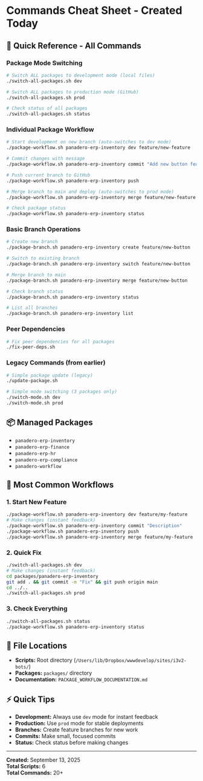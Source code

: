 # Commands Cheat Sheet - Created Today

## 🚀 Quick Reference - All Commands

### Package Mode Switching
```bash
# Switch ALL packages to development mode (local files)
./switch-all-packages.sh dev

# Switch ALL packages to production mode (GitHub)
./switch-all-packages.sh prod

# Check status of all packages
./switch-all-packages.sh status
```

### Individual Package Workflow
```bash
# Start development on new branch (auto-switches to dev mode)
./package-workflow.sh panadero-erp-inventory dev feature/new-feature

# Commit changes with message
./package-workflow.sh panadero-erp-inventory commit "Add new button feature"

# Push current branch to GitHub
./package-workflow.sh panadero-erp-inventory push

# Merge branch to main and deploy (auto-switches to prod mode)
./package-workflow.sh panadero-erp-inventory merge feature/new-feature

# Check package status
./package-workflow.sh panadero-erp-inventory status
```

### Basic Branch Operations
```bash
# Create new branch
./package-branch.sh panadero-erp-inventory create feature/new-button

# Switch to existing branch
./package-branch.sh panadero-erp-inventory switch feature/new-button

# Merge branch to main
./package-branch.sh panadero-erp-inventory merge feature/new-button

# Check branch status
./package-branch.sh panadero-erp-inventory status

# List all branches
./package-branch.sh panadero-erp-inventory list
```

### Peer Dependencies
```bash
# Fix peer dependencies for all packages
./fix-peer-deps.sh
```

### Legacy Commands (from earlier)
```bash
# Simple package update (legacy)
./update-package.sh

# Simple mode switching (3 packages only)
./switch-mode.sh dev
./switch-mode.sh prod
```

## 📦 Managed Packages

- `panadero-erp-inventory`
- `panadero-erp-finance`
- `panadero-erp-hr`
- `panadero-erp-compliance`
- `panadero-workflow`

## 🎯 Most Common Workflows

### 1. Start New Feature
```bash
./package-workflow.sh panadero-erp-inventory dev feature/my-feature
# Make changes (instant feedback)
./package-workflow.sh panadero-erp-inventory commit "Description"
./package-workflow.sh panadero-erp-inventory push
./package-workflow.sh panadero-erp-inventory merge feature/my-feature
```

### 2. Quick Fix
```bash
./switch-all-packages.sh dev
# Make changes (instant feedback)
cd packages/panadero-erp-inventory
git add . && git commit -m "Fix" && git push origin main
cd ../..
./switch-all-packages.sh prod
```

### 3. Check Everything
```bash
./switch-all-packages.sh status
./package-workflow.sh panadero-erp-inventory status
```

## 🔧 File Locations

- **Scripts:** Root directory (`/Users/lib/Dropbox/wwwdevelop/sites/i3v2-bots/`)
- **Packages:** `packages/` directory
- **Documentation:** `PACKAGE_WORKFLOW_DOCUMENTATION.md`

## ⚡ Quick Tips

- **Development:** Always use `dev` mode for instant feedback
- **Production:** Use `prod` mode for stable deployments
- **Branches:** Create feature branches for new work
- **Commits:** Make small, focused commits
- **Status:** Check status before making changes

---

**Created:** September 13, 2025  
**Total Scripts:** 6  
**Total Commands:** 20+





